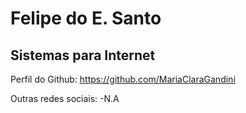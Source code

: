 # Felipe do E. Santo
## Sistemas para Internet

Perfil do Github: https://github.com/MariaClaraGandini

Outras redes sociais: 
-N.A